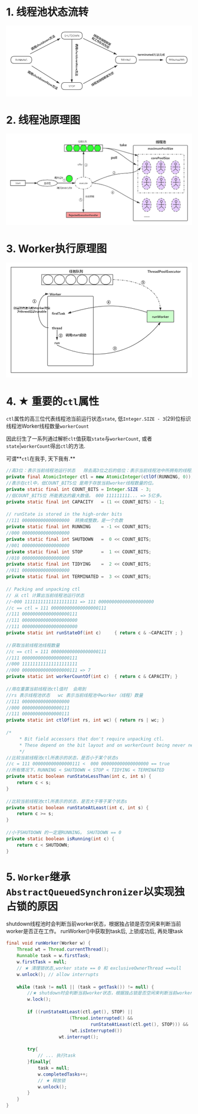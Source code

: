 

# 1. 线程池状态流转

![线程池状态](img/线程池状态.png)



#  2. 线程池原理图



![线程池工作原理](img/线程池工作原理.png)

# 3. Worker执行原理图

![Worker工作原理图](img/Worker工作原理图.png)



# 4. ★ 重要的`ctl`属性

`ctl`属性的高三位代表线程池当前运行状态`state`, 低`Integer.SIZE - 3`(29)位标识线程池Worker线程数量`workerCount`

因此衍生了一系列通过解析`clt`值获取`state`与`workerCount`, 或者`state`|`workerCount`得出`ctl`的方法. 

可谓**`ctl`在我手, 天下我有.**



```java
//高3位：表示当前线程池运行状态   除去高3位之后的低位：表示当前线程池中所拥有的线程数量
private final AtomicInteger ctl = new AtomicInteger(ctlOf(RUNNING, 0));
//表示在ctl中，低COUNT_BITS位 是用于存放当前worker线程数量的位。
private static final int COUNT_BITS = Integer.SIZE - 3;
//低COUNT_BITS位 所能表达的最大数值。 000 111111111... => 5亿多。
private static final int CAPACITY   = (1 << COUNT_BITS) - 1;

// runState is stored in the high-order bits
//111 000000000000000000  转换成整数，是一个负数
private static final int RUNNING    = -1 << COUNT_BITS;
//000 000000000000000000
private static final int SHUTDOWN   =  0 << COUNT_BITS;
//001 000000000000000000
private static final int STOP       =  1 << COUNT_BITS;
//010 000000000000000000
private static final int TIDYING    =  2 << COUNT_BITS;
//011 000000000000000000
private static final int TERMINATED =  3 << COUNT_BITS;

// Packing and unpacking ctl
// 从 ctl 计算出当前线程池运行状态
//~000 11111111111111111111 => 111 000000000000000000000
//c == ctl = 111 000000000000000000111
//111 000000000000000000111
//111 000000000000000000000
//111 000000000000000000000
private static int runStateOf(int c)     { return c & ~CAPACITY ; }

//获取当前线程池线程数量
//c == ctl = 111 000000000000000000111
//111 000000000000000000111
//000 111111111111111111111
//000 000000000000000000111 => 7
private static int workerCountOf(int c)  { return c & CAPACITY; }

//用在重置当前线程池ctl值时  会用到
//rs 表示线程池状态   wc 表示当前线程池中worker（线程）数量
//111 000000000000000000
//000 000000000000000111
//111 000000000000000111
private static int ctlOf(int rs, int wc) { return rs | wc; }

/*
     * Bit field accessors that don't require unpacking ctl.
     * These depend on the bit layout and on workerCount being never negative.
     */
//比较当前线程池ctl所表示的状态，是否小于某个状态s
//c = 111 000000000000000111 <  000 000000000000000000 == true
//所有情况下，RUNNING < SHUTDOWN < STOP < TIDYING < TERMINATED
private static boolean runStateLessThan(int c, int s) {
    return c < s;
}

//比较当前线程池ctl所表示的状态，是否大于等于某个状态s
private static boolean runStateAtLeast(int c, int s) {
    return c >= s;
}

//小于SHUTDOWN 的一定是RUNNING。 SHUTDOWN == 0
private static boolean isRunning(int c) {
    return c < SHUTDOWN;
}
```







# 5. `Worker`继承`AbstractQueuedSynchronizer`以实现独占锁的原因

shutdown线程池时会判断当前worker状态，根据独占锁是否空闲来判断当前worker是否正在工作。 runWorker()中获取到task后, 上锁成功后,  再处理task

```java
final void runWorker(Worker w) {
    Thread wt = Thread.currentThread();
    Runnable task = w.firstTask;
    w.firstTask = null;
    // ★ 清理锁状态,worker state == 0 和 exclusiveOwnerThread ==null
    w.unlock(); // allow interrupts
    
	while (task != null || (task = getTask()) != null) {
        //★ shutdown时会判断当前worker状态，根据独占锁是否空闲来判断当前worker是否正在工作。
        w.lock();
        
        if ((runStateAtLeast(ctl.get(), STOP) ||
                        (Thread.interrupted() &&
                                runStateAtLeast(ctl.get(), STOP))) &&
                        !wt.isInterrupted())
                    wt.interrupt();
        
        try{
            // ... 执行task
        }finally{
            task = null;
            w.completedTasks++;
            // ★ 释放锁
            w.unlock();
        }
    }    
}



```



